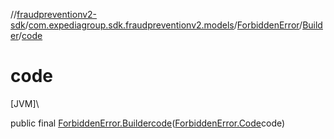 //[fraudpreventionv2-sdk](../../../../index.md)/[com.expediagroup.sdk.fraudpreventionv2.models](../../index.md)/[ForbiddenError](../index.md)/[Builder](index.md)/[code](code.md)

# code

[JVM]\

public final [ForbiddenError.Builder](index.md)[code](code.md)([ForbiddenError.Code](../-code/index.md)code)
